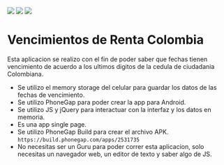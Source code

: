 <img src=https://build.phonegap.com/apps/2531735/badge/1962195319/version.svg />
<img src=https://build.phonegap.com/apps/2531735/badge/1962195319/winphone.svg />
<img src=https://build.phonegap.com/apps/2531735/badge/1962195319/android.svg />

# Vencimientos de Renta Colombia #

Esta aplicacion se realizo con el fin de poder saber que fechas tienen vencimiento de acuerdo a los ultimos digitos de la cedula de ciudadania Colombiana.

- Se utilizo el memory storage del celular para guardar los datos de las fechas de vencimiento.
- Se utilizo PhoneGap para poder crear la app para Android.
- Se utilizo JS y jQuery para interactuar con la interfaz y los datos en memoria.
- Es una app single page.
- Se utilizo PhoneGap Build para crear el archivo APK. `https://build.phonegap.com/apps/2531735`
- No necesitas ser un Guru para poder correr esta aplicacion, solo necesitas un navegador web, un editor de texto y saber algo de JS.
